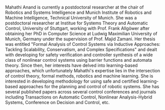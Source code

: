 Mahathi Anand is currently a postdoctoral researcher at the chair of Robotics and Systems Intelligence and Munich Institute of Robotics and Machine Intelligence, Technical University of Munich. 
She was a postdoctoral researcher at Institue for Systems Theory and Automatic Control, University of Stuttgart, working with Prof. Frank Allgöwer after obtaining her PhD in Computer Science at Ludwig Maximilian University of Munich, Germany under the supervision of Prof. Majid Zamani. 
Her thesis was entitled "Formal Analysis of Control Systems via Inductive Approaches: Tackling Scalability, Conservatism, and Complex Specifications" and dealt with developing for safety verification and controller synthesis of a wide class of nonlinear control systems using barrier functions and automata theory. 
Since then, her interests have delved into learning-based approaches, which unfortunately 
Mahathi's expertise lies in the intersection of control theory, formal methods, robotics and machine learning. She is interested in developing methodology for using safe and certified learning-based approaches for the planning and control of robotic systems. She has several published papers across several control conferences and journals including Transactions on Automatic Control, Nonlinear Analysis-Hybrid Systems, Conference on Decision and Control, etc.
